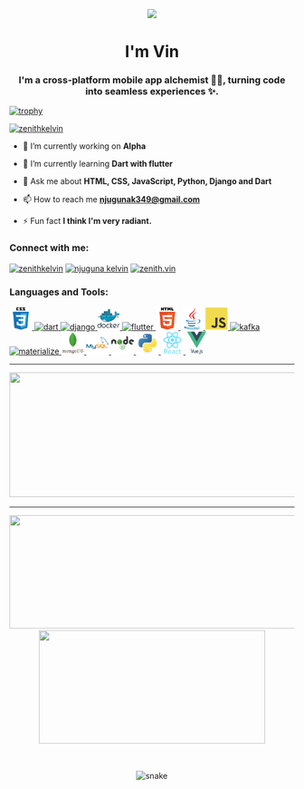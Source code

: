 <p align="center">
  <img src="https://readme-typing-svg.herokuapp.com?color=87CEFA&lines=Hey+there+tech+Explorer!;Welcome+%F0%9F%91%8B+to+my+code+realm!;Spark+your+Imagination+Here;Let's+turn+Ideas+into+reality.+%3A)">
</p>



<h1 align="center">I'm Vin</h1>
<h3 align="center">I'm a cross-platform mobile app alchemist 🧙‍♂️, turning code into seamless experiences ✨.</h3>

[![trophy](https://github-profile-trophy.vercel.app/?username=NjugunaKelvin&title=Stars,Followers,Commits,Repositories,MultipleLang,PullRequest&theme=onedark)](https://github.com/ryo-ma/github-profile-trophy)

<p align="left"> <a href="https://twitter.com/zenithkelvin" target="blank"><img src="https://img.shields.io/twitter/follow/zenithkelvin?logo=twitter&style=for-the-badge" alt="zenithkelvin" /></a> </p>

- 🔭 I’m currently working on **Alpha**

- 🌱 I’m currently learning **Dart with flutter**

- 💬 Ask me about **HTML, CSS, JavaScript, Python, Django and Dart**

- 📫 How to reach me **njugunak349@gmail.com**

- ⚡ Fun fact **I think I'm very radiant.**

<h3 align="left">Connect with me:</h3>
<p align="left">
<a href="https://twitter.com/zenithkelvin" target="blank"><img align="center" src="https://raw.githubusercontent.com/rahuldkjain/github-profile-readme-generator/master/src/images/icons/Social/twitter.svg" alt="zenithkelvin" height="30" width="40" /></a>
<a href="https://linkedin.com/in/njuguna kelvin" target="blank"><img align="center" src="https://raw.githubusercontent.com/rahuldkjain/github-profile-readme-generator/master/src/images/icons/Social/linked-in-alt.svg" alt="njuguna kelvin" height="30" width="40" /></a>
<a href="https://instagram.com/zenith.vin" target="blank"><img align="center" src="https://raw.githubusercontent.com/rahuldkjain/github-profile-readme-generator/master/src/images/icons/Social/instagram.svg" alt="zenith.vin" height="30" width="40" /></a>
</p>

<h3 align="left">Languages and Tools:</h3>
<p align="left"> <a href="https://www.w3schools.com/css/" target="_blank" rel="noreferrer"> <img src="https://raw.githubusercontent.com/devicons/devicon/master/icons/css3/css3-original-wordmark.svg" alt="css3" width="40" height="40"/> </a> <a href="https://dart.dev" target="_blank" rel="noreferrer"> <img src="https://www.vectorlogo.zone/logos/dartlang/dartlang-icon.svg" alt="dart" width="40" height="40"/> </a> <a href="https://www.djangoproject.com/" target="_blank" rel="noreferrer"> <img src="https://cdn.worldvectorlogo.com/logos/django.svg" alt="django" width="40" height="40"/> </a> <a href="https://www.docker.com/" target="_blank" rel="noreferrer"> <img src="https://raw.githubusercontent.com/devicons/devicon/master/icons/docker/docker-original-wordmark.svg" alt="docker" width="40" height="40"/> </a> <a href="https://flutter.dev" target="_blank" rel="noreferrer"> <img src="https://www.vectorlogo.zone/logos/flutterio/flutterio-icon.svg" alt="flutter" width="40" height="40"/> </a> <a href="https://www.w3.org/html/" target="_blank" rel="noreferrer"> <img src="https://raw.githubusercontent.com/devicons/devicon/master/icons/html5/html5-original-wordmark.svg" alt="html5" width="40" height="40"/> </a> <a href="https://www.java.com" target="_blank" rel="noreferrer"> <img src="https://raw.githubusercontent.com/devicons/devicon/master/icons/java/java-original.svg" alt="java" width="40" height="40"/> </a> <a href="https://developer.mozilla.org/en-US/docs/Web/JavaScript" target="_blank" rel="noreferrer"> <img src="https://raw.githubusercontent.com/devicons/devicon/master/icons/javascript/javascript-original.svg" alt="javascript" width="40" height="40"/> </a> <a href="https://kafka.apache.org/" target="_blank" rel="noreferrer"> <img src="https://www.vectorlogo.zone/logos/apache_kafka/apache_kafka-icon.svg" alt="kafka" width="40" height="40"/> </a> <a href="https://materializecss.com/" target="_blank" rel="noreferrer"> <img src="https://raw.githubusercontent.com/prplx/svg-logos/5585531d45d294869c4eaab4d7cf2e9c167710a9/svg/materialize.svg" alt="materialize" width="40" height="40"/> </a> <a href="https://www.mongodb.com/" target="_blank" rel="noreferrer"> <img src="https://raw.githubusercontent.com/devicons/devicon/master/icons/mongodb/mongodb-original-wordmark.svg" alt="mongodb" width="40" height="40"/> </a> <a href="https://www.mysql.com/" target="_blank" rel="noreferrer"> <img src="https://raw.githubusercontent.com/devicons/devicon/master/icons/mysql/mysql-original-wordmark.svg" alt="mysql" width="40" height="40"/> </a> <a href="https://nodejs.org" target="_blank" rel="noreferrer"> <img src="https://raw.githubusercontent.com/devicons/devicon/master/icons/nodejs/nodejs-original-wordmark.svg" alt="nodejs" width="40" height="40"/> </a> <a href="https://www.python.org" target="_blank" rel="noreferrer"> <img src="https://raw.githubusercontent.com/devicons/devicon/master/icons/python/python-original.svg" alt="python" width="40" height="40"/> </a> <a href="https://reactjs.org/" target="_blank" rel="noreferrer"> <img src="https://raw.githubusercontent.com/devicons/devicon/master/icons/react/react-original-wordmark.svg" alt="react" width="40" height="40"/> </a> <a href="https://vuejs.org/" target="_blank" rel="noreferrer"> <img src="https://raw.githubusercontent.com/devicons/devicon/master/icons/vuejs/vuejs-original-wordmark.svg" alt="vuejs" width="40" height="40"/> </a> </p>

</div>

---

  
<p align="center">
  <img width="800" height="220" src="https://streak-stats.demolab.com?user=NjugunaKelvin&theme=highcontrast&hide_border=true&border_radius=5&card_width=800">
</p>


---




<p align="center">
  <img width="600" height="200" src="https://github-readme-stats.vercel.app/api?username=NjugunaKelvin&show_icons=true&theme=vision-friendly-dark">
  <img width="400" height="200" src="https://github-readme-stats.vercel.app/api/top-langs/?username=NjugunaKelvin&size_weight=0.0005&count_weight=0.3&layout=compact&theme=vision-friendly-dark">
</p>
 


<div id="header" align="center">
  <img src="https://komarev.com/ghpvc/?username=NjugunaKelvin&style=for-the-badge&color=orange" alt=""/>
</div>

<p align="center">
 <img width="1000" src="assets/github-snake.svg" alt="snake"/>
</p>
